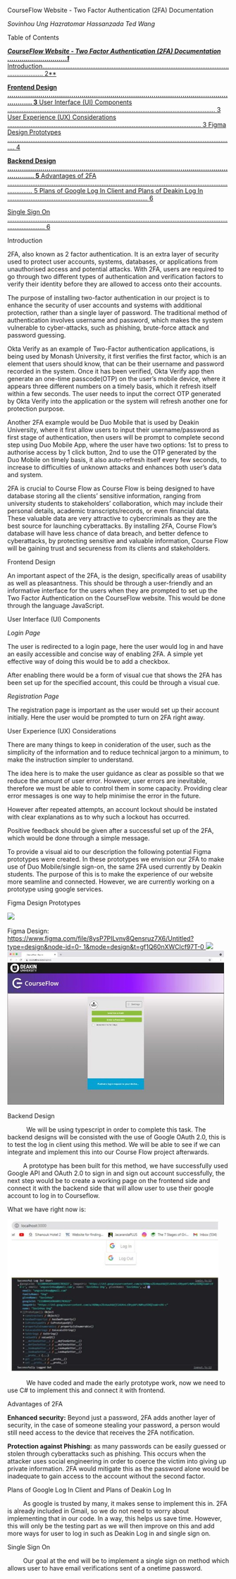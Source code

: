 ﻿<a name="_page0_x69.00_y73.00"></a>CourseFlow Website - Two Factor Authentication (2FA) Documentation 

*Sovinhou Ung           Hazratomar Hassanzada Ted Wang* 

Table of Contents 

[***CourseFlow Website - Two Factor Authentication (2FA) Documentation .............................1*** ](#_page0_x69.00_y73.00)[Introduction............................................................................................................................. 2** ](#_page1_x69.00_y73.00)

[**Frontend Design ....................................................................................................................... 3** ](#_page2_x69.00_y73.00)[User Interface (UI) Components ..................................................................................................................... 3 ](#_page2_x69.00_y162.00)[User Experience (UX) Considerations ............................................................................................................. 3 ](#_page2_x69.00_y341.00)[Figma Design Prototypes ................................................................................................................................ 4 ](#_page3_x69.00_y73.00)

[**Backend Design ........................................................................................................................ 5** ](#_page4_x69.00_y87.00)[Advantages of 2FA .......................................................................................................................................... 5 ](#_page4_x69.00_y599.00)[Plans of Google Log In Client and Plans of Deakin Log In ............................................................................... 6 ](#_page5_x69.00_y73.00)

[Single Sign On ................................................................................................................................................. 6 ](#_page5_x69.00_y162.00)

<a name="_page1_x69.00_y73.00"></a>Introduction 

2FA, also known as 2 factor authentication. It is an extra layer of security used to protect user accounts, systems, databases, or applications from unauthorised access and potential attacks. With 2FA, users are required to go through two different types of authentication and verification factors to verify their identity before they are allowed to access onto their accounts. 

The purpose of installing two-factor authentication in our project is to enhance the security of user accounts and systems with additional protection, rather than a single layer of password. The traditional method of authentication involves username and password, which makes the system vulnerable to cyber-attacks, such as phishing, brute-force attack and password guessing.  

Okta Verify as an example of Two-Factor authentication applications, is being used by Monash University, it first verifies the first factor, which is an element that users should know, that can be their username and password recorded in the system. Once it has been verified, Okta Verify app then generate an one-time passcode(OTP) on the user’s mobile device, where it appears three different numbers on a timely basis, which it refresh itself within a few seconds. The user needs to input the correct OTP generated by Okta Verify into the application or the system will refresh another one for protection purpose. 

Another 2FA example would be Duo Mobile that is used by Deakin University, where it first allow users to input their username/password as first stage of authentication, then users will be prompt to complete second step using Duo Mobile App, where the user have two options: 1st to press to authorise access by 1 click button, 2nd to use the OTP generated by the Duo Mobile on timely basis, it also auto-refresh itself every few seconds, to increase to difficulties of unknown attacks and enhances both user’s data and system. 

2FA is crucial to Course Flow as Course Flow is being designed to have database storing all the clients’ sensitive information, ranging from university students to stakeholders’ collaboration, which may include their personal details, academic transcripts/records, or even financial data. These valuable data are very attractive to cybercriminals as they are the best source for launching cyberattacks.  By installing 2FA, Course Flow’s database will have less chance of data breach, and better defence to cyberattacks, by protecting sensitive and valuable information, Course Flow will be gaining trust and secureness from its clients and stakeholders. 

<a name="_page2_x69.00_y73.00"></a>Frontend Design 

An important aspect of the 2FA, is the design, specifically areas of usability as well as pleasantness. This should be through a user-friendly and an informative interface for the users when they are prompted to set up the Two Factor Authentication on the CourseFlow website. This would be done through the language JavaScript.  

<a name="_page2_x69.00_y162.00"></a>User Interface (UI) Components 

*Login Page*  

The user is redirected to a login page, here the user would log in and have an easily accessible and concise way of enabling 2FA. A simple yet effective way of doing this would be to add a checkbox. 

After enabling there would be a form of visual cue that shows the 2FA has been set up for the specified account, this could be through a visual cue. 

*Registration Page*  

The registration page is important as the user would set up their account initially. Here the user would be prompted to turn on 2FA right away. 

<a name="_page2_x69.00_y341.00"></a>User Experience (UX) Considerations 

There are many things to keep in conideration of the user, such as the simplicity of the information and to reduce technical jargon to a minimum, to make the instruction simpler to understand. 

The idea here is to make the user guidance as clear as possible so that we reduce the amount of user error. However, user errors are inevitable, therefore we must be able to control them in some capacity. Providing clear error messages is one way to help minimise the error in the future.  

However after repeated attempts, an account lockout should be instated with clear explanations as to why such a lockout has occurred. 

Positive feedback should be given after a successful set up of the 2FA, which would be done through a simple message.  

To provide a visual aid to our description the following potential Figma prototypes were created. In these prototypes we envision our 2FA to make use of Duo Mobile/single sign-on, the same 2FA used currently by Deakin students. The purpose of this is to make the experience of our website more seamline and connected. However, we are currently working on a prototype using google services. 

<a name="_page3_x69.00_y73.00"></a>Figma Design Prototypes 

![](Aspose.Words.c1eaed0e-7d01-4b23-bd08-e2a37f23ccf6.001.png)

Figma Design:[ https://www.figma.com/file/8ysP7PILvnv8Qensruz7X6/Untitled?type=design&node-id=0- 1&mode=design&t=gf1Q60nXWClcf97T-0 ](https://www.figma.com/file/8ysP7PILvnv8Qensruz7X6/Untitled?type=design&node-id=0-1&mode=design&t=gf1Q60nXWClcf97T-0)![](Aspose.Words.c1eaed0e-7d01-4b23-bd08-e2a37f23ccf6.002.png)![](Aspose.Words.c1eaed0e-7d01-4b23-bd08-e2a37f23ccf6.003.jpeg)

<a name="_page4_x69.00_y87.00"></a>Backend Design 

`      `We will be using typescript in order to complete this task. The backend designs will be consisted with the use of Google OAuth 2.0, this is to test the log in client using this method. We will be able to see if we can integrate and implement this into our Course Flow project afterwards. 

`     `A prototype has been built for this method, we have successfully used Google API and OAuth 2.0 to sign in and sign out account successfully, the next step would be to create a working page on the frontend side and connect it with the backend side that will allow user to use their google account to log in to Courseflow. 

What we have right now is: 

![](Aspose.Words.c1eaed0e-7d01-4b23-bd08-e2a37f23ccf6.004.jpeg)

`      `We have coded and made the early prototype work, now we need to use C# to implement this and connect it with frontend. 

<a name="_page4_x69.00_y599.00"></a>Advantages of 2FA 

**Enhanced security:** Beyond just a password, 2FA adds another layer of security, in the case of someone stealing your password, a person would still need access to the device that receives the 2FA notification. 

**Protection against Phishing:** as many passwords can be easily guessed or stolen through cyberattacks such as phishing. This occurs when the attacker uses social engineering in order to coerce the victim into giving up private information. 2FA would mitigate this as the password alone would be inadequate to gain access to the account without the second factor. 

<a name="_page5_x69.00_y73.00"></a>Plans of Google Log In Client and Plans of Deakin Log In 

`     `As google is trusted by many, it makes sense to implement this in. 2FA is already included in Gmail, so we do not need to worry about implementing that in our code. In a way, this helps us save time. However, this will only be the testing part as we will then improve on this and add more ways for user to log in such as Deakin Log in and single sign on. 

<a name="_page5_x69.00_y162.00"></a>Single Sign On 

`     `Our goal at the end will be to implement a single sign on method which allows user to have email verifications sent of a onetime password.  
